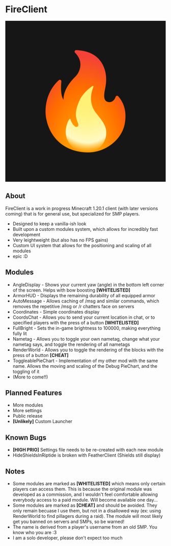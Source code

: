 # FireClient
![FireClient Logo](.github/fireclient1024.png)
## About
FireClient is a work in progress Minecraft 1.20.1 client (with later versions coming) that is for general use, but specialized for SMP players.
* Designed to keep a vanilla-ish look
* Built upon a custom modules system, which allows for incredibly fast development
* Very leightweight (but also has no FPS gains)
* Custom UI system that allows for the positioning and scaling of all modules
* epic :D

## Modules
* AngleDisplay - Shows your current yaw (angle) in the bottom left corner of the screen. Helps with bow boosting **[WHITELISTED]**
* ArmorHUD - Displays the remaining durability of all equipped armor
* AutoMessage - Allows caching of /msg and similar commands, which removes the repetitive /msg or /r chatters face on servers
* Coordinates - Simple coordinates display
* CoordsChat - Allows you to send your current location in chat, or to specified players with the press of a button **[WHITELISTED]**
* FullBright - Sets the in-game brightness to 100000, making everything fully lit
* Nametag - Allows you to toggle your own nametag, change what your nametag says, and toggle the rendering of all nametags
* RenderWorld - Allows you to toggle the rendering of the blocks with the press of a button **[CHEAT]**
* ToggleablePieChart - Implementation of my other mod with the same name. Allows the moving and scaling of the Debug PieChart, and the toggling of it
* (More to come!!)

## Planned Features
* More modules
* More settings
* Public release
* **[Unlikely]** Custom Launcher

## Known Bugs
* **[HIGH PRIO]** Settings file needs to be re-created with each new module
* HideShieldsInRiptide is broken with FeatherClient (Shields still display)

## Notes
* Some modules are marked as **[WHITELISTED]** which means only certain players can access them. This is because the original module was developed as a commission, and I wouldn't feel comfortable allowing everybody access to a paid module. Will become available one day...
* Some modules are marked as **[CHEAT]** and should be avoided. They only remain becuase I use them, but not in a disallowed way (ex: using RenderWorld to find pillagers during a raid). The module will most likely get you banned on servers and SMPs, so be warned!
* The name is derived from a player's username from an old SMP. You know who you are :3
* I am a solo developer, please don't expect too much
